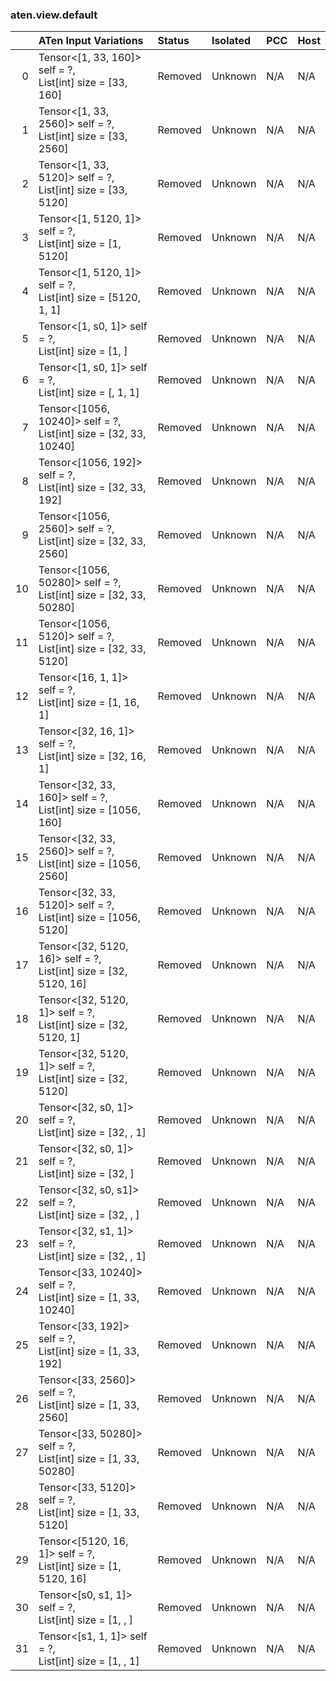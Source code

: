 ### aten.view.default
|    | ATen Input Variations                                               | Status   | Isolated   | PCC   | Host   |
|---:|:--------------------------------------------------------------------|:---------|:-----------|:------|:-------|
|  0 | Tensor<[1, 33, 160]> self = ?,<br>List[int] size = [33, 160]        | Removed  | Unknown    | N/A   | N/A    |
|  1 | Tensor<[1, 33, 2560]> self = ?,<br>List[int] size = [33, 2560]      | Removed  | Unknown    | N/A   | N/A    |
|  2 | Tensor<[1, 33, 5120]> self = ?,<br>List[int] size = [33, 5120]      | Removed  | Unknown    | N/A   | N/A    |
|  3 | Tensor<[1, 5120, 1]> self = ?,<br>List[int] size = [1, 5120]        | Removed  | Unknown    | N/A   | N/A    |
|  4 | Tensor<[1, 5120, 1]> self = ?,<br>List[int] size = [5120, 1, 1]     | Removed  | Unknown    | N/A   | N/A    |
|  5 | Tensor<[1, s0, 1]> self = ?,<br>List[int] size = [1, <s0>]          | Removed  | Unknown    | N/A   | N/A    |
|  6 | Tensor<[1, s0, 1]> self = ?,<br>List[int] size = [<s0>, 1, 1]       | Removed  | Unknown    | N/A   | N/A    |
|  7 | Tensor<[1056, 10240]> self = ?,<br>List[int] size = [32, 33, 10240] | Removed  | Unknown    | N/A   | N/A    |
|  8 | Tensor<[1056, 192]> self = ?,<br>List[int] size = [32, 33, 192]     | Removed  | Unknown    | N/A   | N/A    |
|  9 | Tensor<[1056, 2560]> self = ?,<br>List[int] size = [32, 33, 2560]   | Removed  | Unknown    | N/A   | N/A    |
| 10 | Tensor<[1056, 50280]> self = ?,<br>List[int] size = [32, 33, 50280] | Removed  | Unknown    | N/A   | N/A    |
| 11 | Tensor<[1056, 5120]> self = ?,<br>List[int] size = [32, 33, 5120]   | Removed  | Unknown    | N/A   | N/A    |
| 12 | Tensor<[16, 1, 1]> self = ?,<br>List[int] size = [1, 16, 1]         | Removed  | Unknown    | N/A   | N/A    |
| 13 | Tensor<[32, 16, 1]> self = ?,<br>List[int] size = [32, 16, 1]       | Removed  | Unknown    | N/A   | N/A    |
| 14 | Tensor<[32, 33, 160]> self = ?,<br>List[int] size = [1056, 160]     | Removed  | Unknown    | N/A   | N/A    |
| 15 | Tensor<[32, 33, 2560]> self = ?,<br>List[int] size = [1056, 2560]   | Removed  | Unknown    | N/A   | N/A    |
| 16 | Tensor<[32, 33, 5120]> self = ?,<br>List[int] size = [1056, 5120]   | Removed  | Unknown    | N/A   | N/A    |
| 17 | Tensor<[32, 5120, 16]> self = ?,<br>List[int] size = [32, 5120, 16] | Removed  | Unknown    | N/A   | N/A    |
| 18 | Tensor<[32, 5120, 1]> self = ?,<br>List[int] size = [32, 5120, 1]   | Removed  | Unknown    | N/A   | N/A    |
| 19 | Tensor<[32, 5120, 1]> self = ?,<br>List[int] size = [32, 5120]      | Removed  | Unknown    | N/A   | N/A    |
| 20 | Tensor<[32, s0, 1]> self = ?,<br>List[int] size = [32, <s0>, 1]     | Removed  | Unknown    | N/A   | N/A    |
| 21 | Tensor<[32, s0, 1]> self = ?,<br>List[int] size = [32, <s0>]        | Removed  | Unknown    | N/A   | N/A    |
| 22 | Tensor<[32, s0, s1]> self = ?,<br>List[int] size = [32, <s0>, <s1>] | Removed  | Unknown    | N/A   | N/A    |
| 23 | Tensor<[32, s1, 1]> self = ?,<br>List[int] size = [32, <s1>, 1]     | Removed  | Unknown    | N/A   | N/A    |
| 24 | Tensor<[33, 10240]> self = ?,<br>List[int] size = [1, 33, 10240]    | Removed  | Unknown    | N/A   | N/A    |
| 25 | Tensor<[33, 192]> self = ?,<br>List[int] size = [1, 33, 192]        | Removed  | Unknown    | N/A   | N/A    |
| 26 | Tensor<[33, 2560]> self = ?,<br>List[int] size = [1, 33, 2560]      | Removed  | Unknown    | N/A   | N/A    |
| 27 | Tensor<[33, 50280]> self = ?,<br>List[int] size = [1, 33, 50280]    | Removed  | Unknown    | N/A   | N/A    |
| 28 | Tensor<[33, 5120]> self = ?,<br>List[int] size = [1, 33, 5120]      | Removed  | Unknown    | N/A   | N/A    |
| 29 | Tensor<[5120, 16, 1]> self = ?,<br>List[int] size = [1, 5120, 16]   | Removed  | Unknown    | N/A   | N/A    |
| 30 | Tensor<[s0, s1, 1]> self = ?,<br>List[int] size = [1, <s0>, <s1>]   | Removed  | Unknown    | N/A   | N/A    |
| 31 | Tensor<[s1, 1, 1]> self = ?,<br>List[int] size = [1, <s1>, 1]       | Removed  | Unknown    | N/A   | N/A    |

